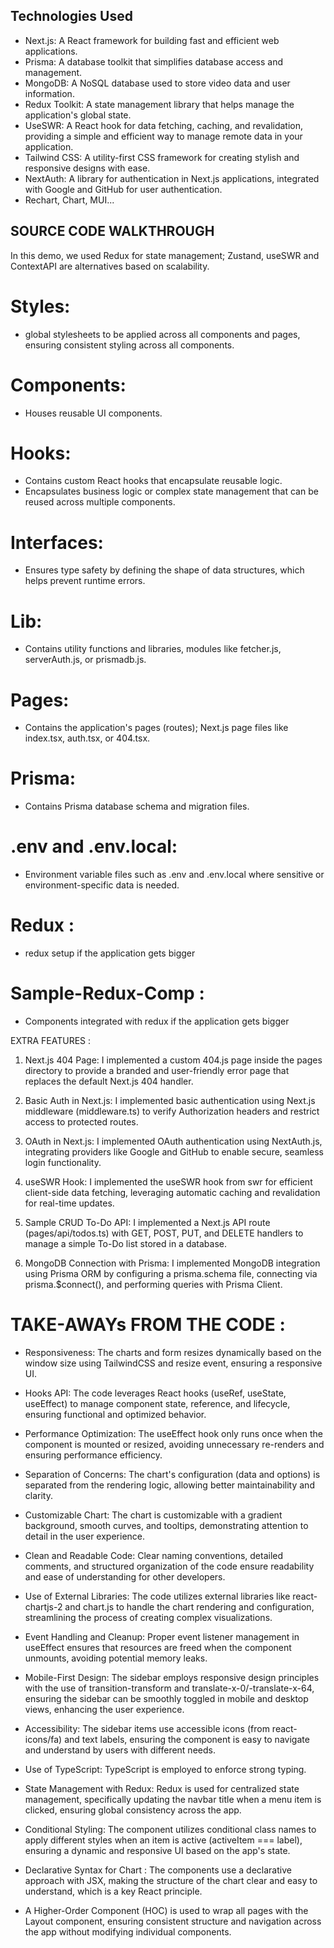 ## Technologies Used
- Next.js: A React framework for building fast and efficient web applications.
- Prisma: A database toolkit that simplifies database access and management.
- MongoDB: A NoSQL database used to store video data and user information.
- Redux Toolkit: A state management library that helps manage the application's global state.
- UseSWR: A React hook for data fetching, caching, and revalidation, providing a simple and efficient way to manage remote data in your application.
- Tailwind CSS: A utility-first CSS framework for creating stylish and responsive designs with ease.
- NextAuth: A library for authentication in Next.js applications, integrated with Google and GitHub for user authentication.
- Rechart, Chart, MUI...

## SOURCE CODE WALKTHROUGH
In this demo, we used Redux for state management; Zustand, useSWR and ContextAPI are alternatives based on scalability.

# Styles: 
- global stylesheets to be applied across all components and pages, ensuring consistent styling across all components.
# Components:
- Houses reusable UI components.
# Hooks:
- Contains custom React hooks that encapsulate reusable logic.
- Encapsulates business logic or complex state management that can be reused across multiple components.
# Interfaces:
- Ensures type safety by defining the shape of data structures, which helps prevent runtime errors.
# Lib:
- Contains utility functions and libraries, modules like fetcher.js, serverAuth.js, or prismadb.js.
# Pages:
- Contains the application's pages (routes); Next.js page files like index.tsx, auth.tsx, or 404.tsx.
# Prisma:
- Contains Prisma database schema and migration files.
# .env and .env.local:
- Environment variable files such as .env and .env.local where sensitive or environment-specific data is needed.
# Redux :
- redux setup if the application gets bigger
# Sample-Redux-Comp :
- Components integrated with redux if the application gets bigger


EXTRA FEATURES :
1. Next.js 404 Page: I implemented a custom 404.js page inside the pages directory to provide a branded and user-friendly error page that replaces the default Next.js 404 handler.  

2. Basic Auth in Next.js: I implemented basic authentication using Next.js middleware (middleware.ts) to verify Authorization headers and restrict access to protected routes.  

3. OAuth in Next.js: I implemented OAuth authentication using NextAuth.js, integrating providers like Google and GitHub to enable secure, seamless login functionality.  

4. useSWR Hook: I implemented the useSWR hook from swr for efficient client-side data fetching, leveraging automatic caching and revalidation for real-time updates.

5. Sample CRUD To-Do API: I implemented a Next.js API route (pages/api/todos.ts) with GET, POST, PUT, and DELETE handlers to manage a simple To-Do list stored in a database.  

6. MongoDB Connection with Prisma: I implemented MongoDB integration using Prisma ORM by configuring a prisma.schema file, connecting via prisma.$connect(), and performing queries with Prisma Client.  

# TAKE-AWAYs FROM THE CODE :
- Responsiveness: The charts and form resizes dynamically based on the window size using TailwindCSS and resize event, ensuring a responsive UI.

- Hooks API: The code leverages React hooks (useRef, useState, useEffect) to manage component state, reference, and lifecycle, ensuring functional and optimized behavior.

- Performance Optimization: The useEffect hook only runs once when the component is mounted or resized, avoiding unnecessary re-renders and ensuring performance efficiency.

- Separation of Concerns: The chart's configuration (data and options) is separated from the rendering logic, allowing better maintainability and clarity.

- Customizable Chart: The chart is customizable with a gradient background, smooth curves, and tooltips, demonstrating attention to detail in the user experience.

- Clean and Readable Code: Clear naming conventions, detailed comments, and structured organization of the code ensure readability and ease of understanding for other developers.

- Use of External Libraries: The code utilizes external libraries like react-chartjs-2 and chart.js to handle the chart rendering and configuration, streamlining the process of creating complex visualizations.

- Event Handling and Cleanup: Proper event listener management in useEffect ensures that resources are freed when the component unmounts, avoiding potential memory leaks.

- Mobile-First Design: The sidebar employs responsive design principles with the use of transition-transform and translate-x-0/-translate-x-64, ensuring the sidebar can be smoothly toggled in mobile and desktop views, enhancing the user experience.

- Accessibility: The sidebar items use accessible icons (from react-icons/fa) and text labels, ensuring the component is easy to navigate and understand by users with different needs.

- Use of TypeScript: TypeScript is employed to enforce strong typing.

- State Management with Redux: Redux is used for centralized state management, specifically updating the navbar title when a menu item is clicked, ensuring global consistency across the app.

- Conditional Styling: The component utilizes conditional class names to apply different styles when an item is active (activeItem === label), ensuring a dynamic and responsive UI based on the app's state.

- Declarative Syntax for Chart : The components use a declarative approach with JSX, making the structure of the chart clear and easy to understand, which is a key React principle.

- A Higher-Order Component (HOC) is used to wrap all pages with the Layout component, ensuring consistent structure and navigation across the app without modifying individual components.
